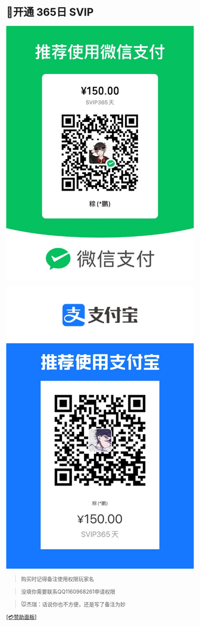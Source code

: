 # 🔱开通 365日 SVIP

![img](vip/w365sv.png)

![img](vip/z365sv.png)

> 购买时记得备注使用权限玩家名

> 没填你需要联系QQ1160968261申请权限

> 🐭杰瑞：话说你也不方便，还是写了备注为妙

[[💳赞助面板]](zz.md)
